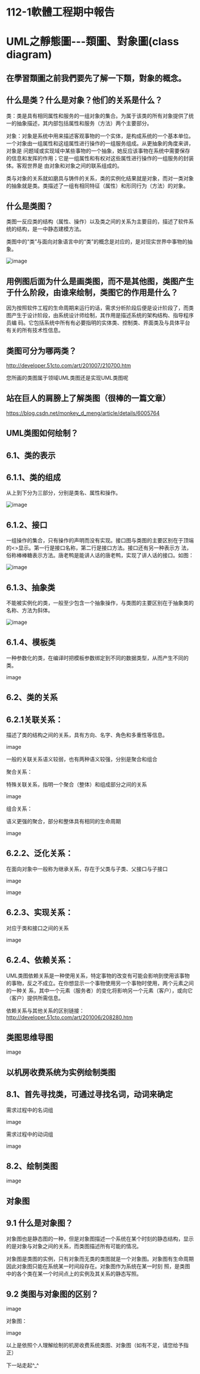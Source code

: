 # 112-1軟體工程期中報告

# UML之靜態圖---類圖、對象圖(class diagram)
## 在學習類圖之前我們要先了解一下類，對象的概念。

## 什么是类？什么是对象？他们的关系是什么？

类：类是具有相同属性和服务的一组对象的集合。为属于该类的所有对象提供了统一的抽象描述，其内部包括属性和服务（方法）两个主要部分。

对象：对象是系统中用来描述客观事物的一个实体，是构成系统的一个基本单位。一个对象由一组属性和这组属性进行操作的一组服务组成。从更抽象的角度来讲，对象是 问题域或实现域中某些事物的一个抽象，她反应该事物在系统中需要保存的信息和发挥的作用；它是一组属性和有权对这些属性进行操作的一组服务的封装体。客观世界是 由对象和对象之间的联系组成的。

类与对象的关系就如磨具与铸件的关系，类的实例化结果就是对象，而对一类对象的抽象就是类。类描述了一组有相同特征（属性）和形同行为（方法）的对象。

## 什么是类图？

类图一反应类的结构（属性、操作）以及类之间的关系为主要目的，描述了软件系统的结构，是一中静态建模方法。

类图中的“类”与面向对象语言中的“类”的概念是对应的，是对现实世界中事物的抽象。

![image](https://github.com/11024135/-Software-Engineering-present/blob/main/1.drawio.png)

## 用例图后面为什么是画类图，而不是其他图，类图产生于什么阶段，由谁来绘制，类图它的作用是什么？

因为按照软件工程的生命周期来运行的话，需求分析阶段后便是设计阶段了，而类图产生于设计阶段，由系统设计师绘制，其作用是描述系统的架构结构、指导程序员编 码。它包括系统中所有有必要指明的实体类、控制类、界面类及与具体平台有关的所有技术性信息。

## 类图可分为哪两类？

http://developer.51cto.com/art/201007/210700.htm

您所画的类图属于领域UML类图还是实现UML类图呢

## 站在巨人的肩膀上了解类图（很棒的一篇文章）

https://blog.csdn.net/monkey_d_meng/article/details/6005764

## UML类图如何绘制？

## 6.1、类的表示

## 6.1.1、类的组成

从上到下分为三部分，分别是类名、属性和操作。

![image](https://github.com/11024135/-Software-Engineering-present/blob/main/6.1.1.drawio.png)

## 6.1.2、接口

一组操作的集合，只有操作的声明而没有实现。接口图与类图的主要区别在于顶端的<>显示。第一行是接口名称，第二行是接口方法。接口还有另一种表示方 法，俗称棒棒糖表示方法。唐老鸭是能讲人话的唐老鸭，实现了讲人话的接口。如图：

![image](https://github.com/11024135/-Software-Engineering-present/blob/main/6.1.2.drawio.png)

## 6.1.3、抽象类

不能被实例化的类，一般至少包含一个抽象操作，与类图的主要区别在于抽象类的名称、方法为斜体。

![image](https://github.com/11024135/-Software-Engineering-present/blob/main/6.1.3.drawio.png)

## 6.1.4、模板类

一种参数化的类，在编译时把模板参数绑定到不同的数据类型，从而产生不同的类。

image

## 6.2、类的关系

## 6.2.1关联关系：

描述了类的结构之间的关系，具有方向、名字、角色和多重性等信息。

image

一般的关联关系语义较弱，也有两种语义较强，分别是聚合和组合

聚合关系：

特殊关联关系，指明一个聚合（整体）和组成部分之间的关系

image

组合关系：

语义更强的聚合，部分和整体具有相同的生命周期

image

## 6.2.2、泛化关系：

在面向对象中一般称为继承关系，存在于父类与子类、父接口与子接口

image

image

## 6.2.3、实现关系：

对应于类和接口之间的关系

image

## 6.2.4、依赖关系：

UML类图依赖关系是一种使用关系，特定事物的改变有可能会影响到使用该事物的事物，反之不成立。在你想显示一个事物使用另一个事物时使用，两个元素之间的一种关 系，其中一个元素（服务者）的变化将影响另一个元素（客户），或向它（客户）提供所需信息。

依赖关系与其他关系的区别链接：http://developer.51cto.com/art/201006/208280.htm

## 类图思维导图

image

## 以机房收费系统为实例绘制类图

## 8.1、首先寻找类，可通过寻找名词，动词来确定

需求过程中的名词组

image

需求过程中的动词组

image

## 8.2、绘制类图

image

## 对象图

## 9.1 什么是对象图？

对象图也是静态图的一种，但是对象图描述一个系统在某个时刻的静态结构，显示的是对象与对象之间的关系，而类图描述所有可能的情况。

对象图是类图的实例，只有对象而无类的类图就是一个对象图。对象图有生命周期因此对象图只能在系统某一时间段存在。对象图作为系统在某一时刻 照，是类图中的各个类在某一个时间点上的实例及其关系的静态写照。

## 9.2 类图与对象图的区别？

image

对象图：

image

以上是依照个人理解绘制的机房收费系统类图、对象图（如有不足，请您给予指正）

下一站走起^_^
